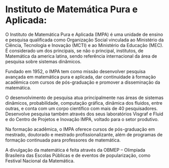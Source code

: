 # Instituto de Matemática Pura e Aplicada:

O Instituto de Matemática Pura e Aplicada (IMPA) é uma unidade de ensino e pesquisa qualificada como Organização Social vinculada ao Ministério da Ciência, Tecnologia e Inovação (MCTI) e ao Ministério da Educação (MEC). É considerado um dos principais, se não o principal, institutos, de Matemática da america latina, sendo referência internacional da área de pesquisa sobre sistemas dinâmicos.

Fundado em 1952, o IMPA tem como missão desenvolver pesquisa avançada em matemática pura e aplicada, dar continuidade à formação acadêmica com cursos de pós-graduação e promover a disseminação da matemática.

O desenvolvimento de pesquisa atua principalmente nas áreas de sistemas dinâmicos, probabilidade, computação gráfica, dinâmica dos fluidos, entre outras, e conta com um corpo científico com mais de 40 pesquisadores. Desenvolve pesquisa também através dos seus laboratórios Visgraf e Fluid e do Centro de Projetos e Inovação IMPA, voltado para o setor produtivo.

Na formação acadêmica, o IMPA oferece cursos de pós-graduação em mestrado, doutorado e mestrado profissionalizante, além de programas de formação continuada para professores de matemática.

A divulgação da matemática é feita através da OBMEP – Olimpíada Brasileira das Escolas Públicas e de eventos de popularização, como Festival Nacional da Matemática.
